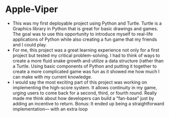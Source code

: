 # Apple-Viper

- This was my first deployable project using Python and Turtle. Turtle is a Graphics library in Python that is great for basic drawings and games.
  The goal was to use this opportunity to introduce myself to real-life applications of Python while also creating a fun game that my friends and I could play.
- For me, this project was a great learning experience not only for a first project but tested my critical problem-solving. I had to think of ways to create a more fluid snake growth and utilize a data structure (rather than a Turtle. Using basic components of Python and putting it together to create a more complicated game was fun as it showed me how much I can make with my current knowledge.
- I would say the most exciting part of this project was working on implementing the high-score system. It allows continuity in my game, urging users to come back for a second, third, or fourth round. Really made me think about how developers can build a "fan-base” just by adding an incentive to return. Bonus: It ended up being a straightforward implementation— with an extra loop
